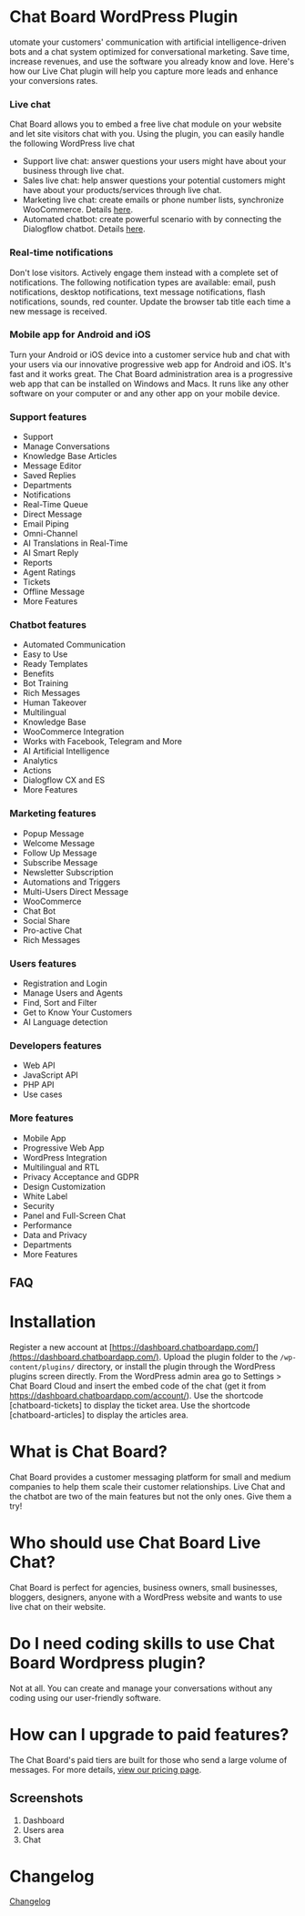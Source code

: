 # Chat Board WordPress Plugin
utomate your customers' communication with artificial intelligence-driven bots and a chat system optimized for conversational marketing. 
Save time, increase revenues, and use the software you already know and love.
Here's how our Live Chat plugin will help you capture more leads and enhance your conversions rates.

### Live chat 
Chat Board allows you to embed a free live chat module on your website and let site visitors chat with you. 
Using the plugin, you can easily handle the following WordPress live chat

* Support live chat: answer questions your users might have about your business through live chat.
* Sales live chat: help answer questions your potential customers might have about your products/services through live chat.
* Marketing live chat: create emails or phone number lists, synchronize WooCommerce. Details [here](https://chatboardapp.com/marketing).
* Automated chatbot: create powerful scenario with by connecting the Dialogflow chatbot. Details [here](https://chatboardapp.com/chatbot).

### Real-time notifications 
Don't lose visitors. Actively engage them instead with a complete set of notifications.
The following notification types are available: email, push notifications, desktop notifications, text message notifications, flash notifications, sounds, red counter.
Update the browser tab title each time a new message is received.
 
### Mobile app for Android and iOS
Turn your Android or iOS device into a customer service hub and chat with your users via our innovative progressive web app for Android and iOS. 
It's fast and it works great. The Chat Board administration area is a progressive web app that can be installed on Windows and Macs. 
It runs like any other software on your computer or and any other app on your mobile device.

### Support features

* Support
* Manage Conversations
* Knowledge Base Articles
* Message Editor
* Saved Replies
* Departments
* Notifications
* Real-Time Queue
* Direct Message
* Email Piping
* Omni-Channel
* AI Translations in Real-Time
* AI Smart Reply
* Reports
* Agent Ratings
* Tickets
* Offline Message
* More Features

### Chatbot features

* Automated Communication
* Easy to Use
* Ready Templates
* Benefits
* Bot Training
* Rich Messages
* Human Takeover
* Multilingual
* Knowledge Base
* WooCommerce Integration
* Works with Facebook, Telegram and More
* AI Artificial Intelligence
* Analytics
* Actions
* Dialogflow CX and ES
* More Features

### Marketing features

* Popup Message
* Welcome Message
* Follow Up Message
* Subscribe Message
* Newsletter Subscription
* Automations and Triggers
* Multi-Users Direct Message
* WooCommerce
* Chat Bot
* Social Share
* Pro-active Chat
* Rich Messages

### Users features

* Registration and Login
* Manage Users and Agents
* Find, Sort and Filter
* Get to Know Your Customers
* AI Language detection

### Developers features

* Web API
* JavaScript API
* PHP API
* Use cases

### More features

* Mobile App
* Progressive Web App
* WordPress Integration
* Multilingual and RTL
* Privacy Acceptance and GDPR
* Design Customization
* White Label
* Security
* Panel and Full-Screen Chat
* Performance
* Data and Privacy
* Departments
* More Features


## FAQ

# Installation

Register a new account at [https://dashboard.chatboardapp.com/](https://dashboard.chatboardapp.com/).
Upload the plugin folder to the `/wp-content/plugins/` directory, or install the plugin through the WordPress plugins screen directly.
From the WordPress admin area go to Settings > Chat Board Cloud and insert the embed code of the chat (get it from https://dashboard.chatboardapp.com/account/).
Use the shortcode [chatboard-tickets] to display the ticket area. Use the shortcode [chatboard-articles] to display the articles area.

# What is Chat Board?

Chat Board provides a customer messaging platform for small and medium companies to help them scale their customer relationships. Live Chat and the chatbot are two of the main features but not the only ones. Give them a try!

# Who should use Chat Board Live Chat?

Chat Board is perfect for agencies, business owners, small businesses, bloggers, designers, anyone with a WordPress website and wants to use live chat on their website.

# Do I need coding skills to use Chat Board Wordpress plugin?

Not at all. You can create and manage your conversations without any coding using our user-friendly software.

# How can I upgrade to paid features?

The Chat Board's paid tiers are built for those who send a large volume of messages. For more details, [view our pricing page](https://chatboardapp.com/pricing/).

## Screenshots

1. Dashboard
2. Users area
3. Chat

# Changelog

[Changelog](https://chatboardapp.com/changelog/)
